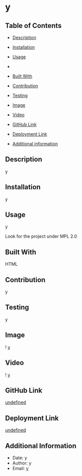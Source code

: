 # y
  

  
## Table of Contents

* [Description](#description)

* [Installation](#installation)

* [Usage](#usage)
* 

* [Built With](#coding)

* [Contribution](#contribution)

* [Testing](#test)

* [Image](#image)

* [Video](#video)

* [GitHub Link](#github)

* [Deployment Link](#deployment)

* [Additional information](#date,#author,#email)

## Description
y

## Installation
y

## Usage
y

Look for the project under MPL 2.0

## Built With
HTML

## Contribution
y

## Testing
y

## Image
! [y](https://github.com/y)

## Video
! [y](https://github.com/y)

## GitHub Link
[undefined](https://github.com/undefined)

## Deployment Link
[undefined](https://snugglesmcgee.github.io/undefined)

## Additional Information
* Date: y
* Author: y
* Email: [y](mailto:user@example.com) 